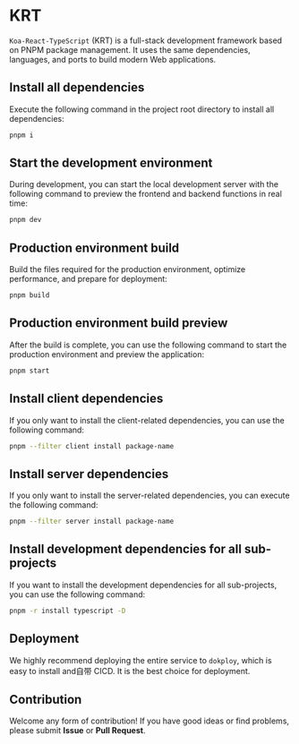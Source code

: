# KRT

`Koa-React-TypeScript` (KRT) is a full-stack development framework based on PNPM package management. It uses the same dependencies, languages, and ports to build modern Web applications.


## Install all dependencies

Execute the following command in the project root directory to install all dependencies:

```sh
pnpm i
```

## Start the development environment

During development, you can start the local development server with the following command to preview the frontend and backend functions in real time:

```sh
pnpm dev
```

## Production environment build

Build the files required for the production environment, optimize performance, and prepare for deployment:

```sh
pnpm build
```

## Production environment build preview

After the build is complete, you can use the following command to start the production environment and preview the application:

```sh
pnpm start
```

## Install client dependencies

If you only want to install the client-related dependencies, you can use the following command:

```sh
pnpm --filter client install package-name
```

## Install server dependencies

If you only want to install the server-related dependencies, you can execute the following command:

```sh
pnpm --filter server install package-name
```

## Install development dependencies for all sub-projects

If you want to install the development dependencies for all sub-projects, you can use the following command:

```sh
pnpm -r install typescript -D
```

## Deployment

We highly recommend deploying the entire service to `dokploy`, which is easy to install and自带 CICD. It is the best choice for deployment.

## Contribution

Welcome any form of contribution! If you have good ideas or find problems, please submit **Issue** or **Pull Request**.